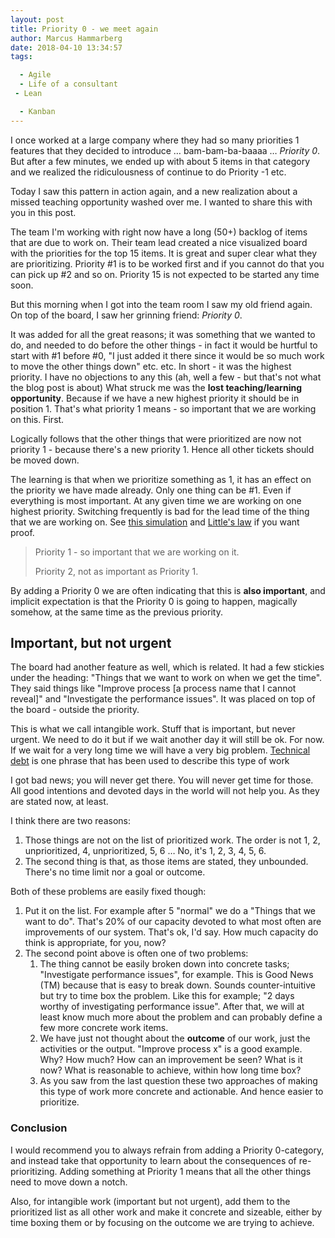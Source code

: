 ```yaml
---
layout: post
title: Priority 0 - we meet again
author: Marcus Hammarberg
date: 2018-04-10 13:34:57
tags:

  - Agile
  - Life of a consultant
 - Lean

  - Kanban
---
```


I once worked at a large company where they had so many priorities 1 features that they decided to introduce … bam-bam-ba-baaaa … *Priority 0*. But after a few minutes, we ended up with about 5 items in that category and we realized the ridiculousness of continue to do Priority -1 etc.

Today I saw this pattern in action again, and a new realization about a missed teaching opportunity washed over me. I wanted to share this with you in this post.

<!-- excerpt-end -->

The team I'm working with right now have a long (50+) backlog of items that are due to work on. Their team lead created a nice visualized board with the priorities for the top 15 items. It is great and super clear what they are prioritizing. Priority #1 is to be worked first and if you cannot do that you can pick up #2 and so on.  Priority 15 is not expected to be started any time soon.

But this morning when I got into the team room I saw my old friend again. On top of the board, I saw her grinning friend: *Priority 0*.

It was added for all the great reasons; it was something that we wanted to do, and needed to do before the other things - in fact it would be hurtful to start with #1 before #0, "I just added it there since it would be so much work to move the other things down" etc. etc. In short - it was the highest priority. I have no objections to any this (ah, well a few - but that's not what the blog post is about)
What struck me was the **lost teaching/learning opportunity**. Because if we have a new highest priority it should be in position 1. That's what priority 1 means - so important that we are working on this. First.

Logically follows that the other things that were prioritized are now not priority 1 - because there's a new priority 1. Hence all other tickets should be moved down.

The learning is that when we prioritize something as 1, it has an effect on the priority we have made already. Only one thing can be #1. Even if everything is most important. At any given time we are working on one highest priority. Switching frequently is bad for the lead time of the thing that we are working on. See [this simulation](https://www.slideshare.net/marcusoftnet/numbers-simulation-a-demonstration-of-lean-in-action) and [Little's law](https://en.wikipedia.org/wiki/Little%27s_law) if you want proof.

> Priority 1 - so important that we are working on it.
>
> Priority 2, not as important as Priority 1.

By adding a Priority 0 we are often indicating that this is **also important**, and implicit expectation is that the Priority 0 is going to happen, magically somehow, at the same time as the previous priority.

## Important, but not urgent

The board had another feature as well, which is related. It had a few stickies under the heading: "Things that we want to work on when we get the time". They said things like "Improve process [a process name that I cannot reveal]" and "Investigate the performance issues". It was placed on top of the board - outside the priority.

This is what we call intangible work. Stuff that is important, but never urgent. We need to do it but if we wait another day it will still be ok. For now. If we wait for a very long time we will have a very big problem. [Technical debt](https://en.wikipedia.org/wiki/Technical_debt) is one phrase that has been used to describe this type of work

I got bad news; you will never get there. You will never get time for those. All good intentions and devoted days in the world will not help you. As they are stated now, at least.

I think there are two reasons:

1. Those things are not on the list of prioritized work. The order is not 1, 2, unprioritized, 4, unprioritized, 5, 6 … No, it's 1, 2, 3, 4, 5, 6.
2. The second thing is that, as those items are stated, they unbounded. There's no time limit nor a goal or outcome.

Both of these problems are easily fixed though:

1. Put it on the list. For example after 5 "normal" we do a "Things that we want to do". That's 20% of our capacity devoted to what most often are improvements of our system. That's ok, I'd say. How much capacity do think is appropriate, for you, now?
2. The second point above is often one of two problems:
   1. The thing cannot be easily broken down into concrete tasks; "Investigate performance issues", for example.
      This is Good News (TM) because that is easy to break down. Sounds counter-intuitive but try to time box the problem. Like this for example; "2 days worthy of investigating performance issue". After that, we will at least know much more about the problem and can probably define a few more concrete work items.
   2.  We have just not thought about the **outcome** of our work, just the activities or the output. "Improve process x" is a good example. Why? How much? How can an improvement be seen? What is it now? What is reasonable to achieve, within how long time box?
   3. As you saw from the last question these two approaches of making this type of work more concrete and actionable. And hence easier to prioritize.

### Conclusion

I would recommend you to always refrain from adding a Priority 0-category, and instead take that opportunity to learn about the consequences of re-prioritizing. Adding something at Priority 1 means that all the other things need to move down a notch.

Also, for intangible work (important but not urgent), add them to the prioritized list as all other work and make it concrete and sizeable, either by time boxing them or by focusing on the outcome we are trying to achieve.